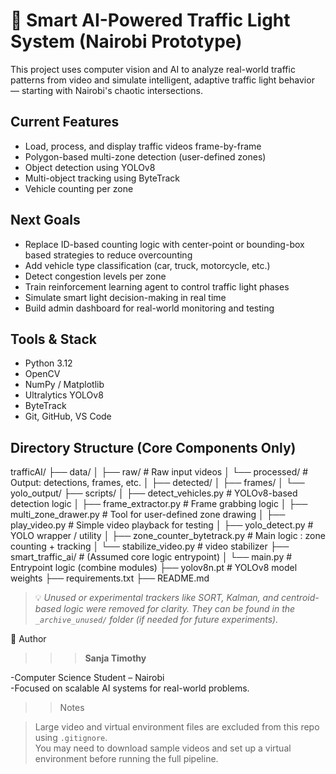 # 🚦 Smart AI-Powered Traffic Light System (Nairobi Prototype)

This project uses computer vision and AI to analyze real-world traffic patterns from video and simulate intelligent, adaptive traffic light behavior — starting with Nairobi's chaotic intersections.


## Current Features

- Load, process, and display traffic videos frame-by-frame
- Polygon-based multi-zone detection (user-defined zones)
- Object detection using YOLOv8
- Multi-object tracking using ByteTrack
- Vehicle counting per zone



## Next Goals

- Replace ID-based counting logic with center-point or bounding-box based strategies to reduce overcounting
- Add vehicle type classification (car, truck, motorcycle, etc.)
- Detect congestion levels per zone
- Train reinforcement learning agent to control traffic light phases
- Simulate smart light decision-making in real time
- Build admin dashboard for real-world monitoring and testing



## Tools & Stack

- Python 3.12
- OpenCV
- NumPy / Matplotlib
- Ultralytics YOLOv8
- ByteTrack
- Git, GitHub, VS Code



## Directory Structure (Core Components Only)



trafficAI/
├── data/
│   ├── raw/                 # Raw input videos
│   └── processed/           # Output: detections, frames, etc.
│       ├── detected/
│       ├── frames/
│       └── yolo\_output/
├── scripts/
│   ├── detect\_vehicles.py         # YOLOv8-based detection logic
│   ├── frame\_extractor.py         # Frame grabbing logic
│   ├── multi\_zone\_drawer.py       # Tool for user-defined zone drawing
│   ├── play\_video.py              # Simple video playback for testing
│   ├── yolo\_detect.py             # YOLO wrapper / utility
│   ├── zone\_counter\_bytetrack.py  # Main logic : zone counting + tracking
│   └── stabilize\_video.py         # video stabilizer
├── smart\_traffic\_ai/            # (Assumed core logic entrypoint) 
│   └── main.py                    # Entrypoint logic (combine modules)
├── yolov8n.pt                     # YOLOv8 model weights
├── requirements.txt
├── README.md


> 💡 *Unused or experimental trackers like SORT, Kalman, and centroid-based logic were removed for clarity. They can be found in the `_archive_unused/` folder (if needed for future experiments).*


👤 Author

>>>**Sanja Timothy**
  
-Computer Science Student – Nairobi  
-Focused on scalable AI systems for real-world problems.



>> Notes

> Large video and virtual environment files are excluded from this repo using `.gitignore`.  
> You may need to download sample videos and set up a virtual environment before running the full pipeline.
